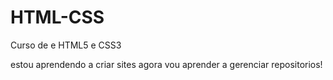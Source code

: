 # HTML-CSS

 Curso de e HTML5 e CSS3
 
estou aprendendo a criar sites agora vou aprender a gerenciar repositorios!
